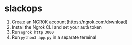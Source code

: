 # slackops

1. Create an NGROK account (https://ngrok.com/download)
2. Install the Ngrok CLI and set your auth token
2. Run `ngrok http 3000`
3. Run `python3 app.py` in a separate terminal